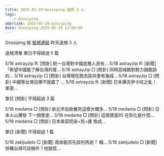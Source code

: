 ```yaml
---
title: 2025-05-19-Gossiping 違規 3 人
tags:
    - Gossiping
abbrlink: 2025-05-19-Gossiping
date: Gossiping-2025-05-19 12:00:00
---
```

Gossiping 板 [板規連結](https://www.ptt.cc/bbs/Gossiping/M.1637425085.A.07D.html)
昨天違規 3 人
<!-- more -->

違規清單
單日不得超過 5 篇

5/18 astrayzip R: [問卦] 統一台灣對中國底層人民有…
5/18 astrayzip R: [新聞] 「希望中國能了解台灣的善…
5/18 astrayzip □ [問卦] 同時高喊敵對勢力跟跪舔的…
5/18 astrayzip □ [問卦] 台灣現在跑去舔共會有幾成…
5/18 astrayzip □ [問卦] 中國等台灣自爆不就贏了 …
5/18 astrayzip R: [新聞] 日本爆吉伊卡哇之亂！麥當…

單日 [問卦] 不得超過 3 篇

5/18 medama □ [問卦] 新北市自助餐夾這樣大概多…
5/18 medama □ [問卦] 日本火山爆發 下一個會是…
5/18 medama □ [問卦] 這個便當85 在彰化是什麼…
5/18 medama □ [問卦] 日本美容院染+剪+護 換成…

單日 [新聞] 不得超過 1 篇

5/18 zakijudelo □ [新聞] 兩岸能否先談判再說？ 賴…
5/18 zakijudelo □ [新聞] 併購台灣可談條件？他狠質…